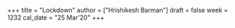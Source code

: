+++
title = "Lockdown"
author = ["Hrishikesh Barman"]
draft = false
week = 1232
cal_date = "25 Mar'20"
+++
